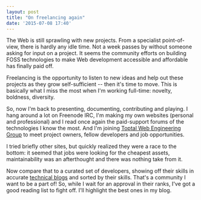 ```yaml
---
layout: post
title: "On freelancing again"
date: '2015-07-08 17:40'
---
```


The Web is still sprawling with new projects. From a specialist point-of-view,
there is hardly any idle time. Not a week passes by without someone asking for
input on a project. It seems the community efforts on building FOSS technologies
to make Web development accessible and affordable has finally paid off.

Freelancing is the opportunity to listen to new ideas and help out these
projects as they grow self-sufficient -- then it's time to move. This is
basically what I miss the most when I'm working full-time: novelty, boldness,
diversity.

So, now I'm back to presenting, documenting, contributing and playing. I hang
around a lot on Freenode IRC, I'm making my own websites (personal and
professional) and I read once again the paid-support forums of the technologies
I know the most. And I'm joining [Toptal Web Engineering Group][toptal] to meet
project owners, fellow developers and job opportunities.

I tried briefly other sites, but quickly realized they were a race to the
bottom: it seemed that jobs were looking for the cheapest assets,
maintainability was an afterthought and there was nothing take from it.

Now compare that to a curated set of developers, showing off their skills in
accurate [technical blogs][posts] and sorted by their skills. That's a community
I want to be a part of! So, while I wait for an approval in their ranks, I've got
a good reading list to fight off. I'll highlight the best ones in my blog.

[toptal]: http://www.toptal.com/web
[posts]: http://www.toptal.com/web#blog_posts
